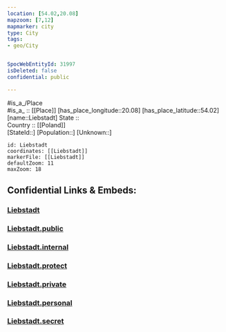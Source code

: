 ```yaml
---
location: [54.02,20.08] 
mapzoom: [7,12] 
mapmarker: city 
type: City
tags:
- geo/City


SpocWebEntityId: 31997
isDeleted: false
confidential: public

---
```

#is_a_/Place  
#is_a_ :: [[Place]] 
[has_place_longitude::20.08] 
[has_place_latitude::54.02] 
[name::Liebstadt] 
State ::  
Country :: [[Poland]]  
[StateId::] 
[Population::] 
[Unknown::] 


```leaflet
id: Liebstadt
coordinates: [[Liebstadt]] 
markerFile: [[Liebstadt]] 
defaultZoom: 11 
maxZoom: 18
```


## Confidential Links & Embeds: 

### [Liebstadt](/_Standards/Earth/Continent/Europe/Europe~East/Poland/Provinces~Poland/Warmian-Masurian/City/Liebstadt.md) 

### [Liebstadt.public](/_public/Earth/Continent/Europe/Europe~East/Poland/Provinces~Poland/Warmian-Masurian/City/Liebstadt.public.md) 

### [Liebstadt.internal](/_internal/Earth/Continent/Europe/Europe~East/Poland/Provinces~Poland/Warmian-Masurian/City/Liebstadt.internal.md) 

### [Liebstadt.protect](/_protect/Earth/Continent/Europe/Europe~East/Poland/Provinces~Poland/Warmian-Masurian/City/Liebstadt.protect.md) 

### [Liebstadt.private](/_private/Earth/Continent/Europe/Europe~East/Poland/Provinces~Poland/Warmian-Masurian/City/Liebstadt.private.md) 

### [Liebstadt.personal](/_personal/Earth/Continent/Europe/Europe~East/Poland/Provinces~Poland/Warmian-Masurian/City/Liebstadt.personal.md) 

### [Liebstadt.secret](/_secret/Earth/Continent/Europe/Europe~East/Poland/Provinces~Poland/Warmian-Masurian/City/Liebstadt.secret.md)

